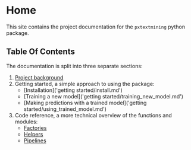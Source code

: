 # Home

This site contains the project documentation for the `pxtextmining` python package.

## Table Of Contents

The documentation is split into three separate sections:

1. [Project background](about.md)
2. Getting started, a simple approach to using the package:
    - [Installation]('getting started/install.md')
    - [Training a new model]('getting started/training_new_model.md')
    - [Making predictions with a trained model]('getting started/using_trained_model.md')
3. Code reference, a more technical overview of the functions and modules:
    - [Factories](reference/factories/factory_data_load_and_split.md)
    - [Helpers](reference/helpers/decode_emojis.md)
    - [Pipelines](reference/pipelines/text_classification_pipeline.md)
